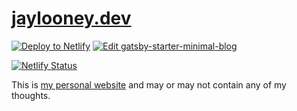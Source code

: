 # [jaylooney.dev](https://jaylooney.dev)

[![Deploy to Netlify](https://www.netlify.com/img/deploy/button.svg)](https://app.netlify.com/start/deploy?repository=https://github.com/zenware/www.jaylooney.dev) [![Edit gatsby-starter-minimal-blog](https://codesandbox.io/static/img/play-codesandbox.svg)](https://codesandbox.io/s/github/zenware/www.jaylooney.dev/tree/master/)

[![Netlify Status](https://api.netlify.com/api/v1/badges/2eeb5177-debb-422f-b042-3d0336bfd884/deploy-status)](https://app.netlify.com/sites/jaylooney/deploys)

This is [my personal website](https://jaylooney.dev) and may or may not contain any of my thoughts.